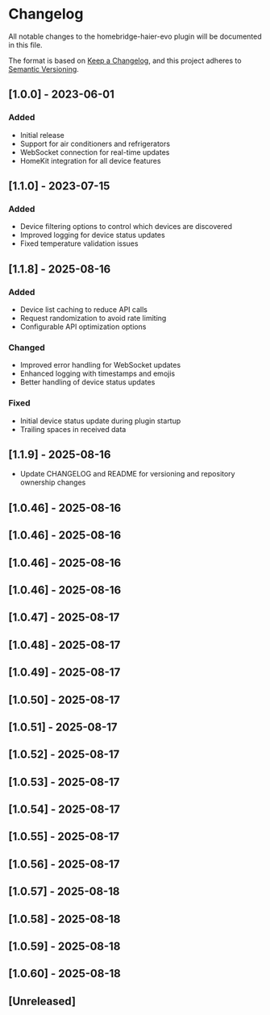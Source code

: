 # Changelog

All notable changes to the homebridge-haier-evo plugin will be documented in this file.

The format is based on [Keep a Changelog](https://keepachangelog.com/en/1.0.0/),
and this project adheres to [Semantic Versioning](https://semver.org/spec/v2.0.0.html).

## [1.0.0] - 2023-06-01

### Added

- Initial release
- Support for air conditioners and refrigerators
- WebSocket connection for real-time updates
- HomeKit integration for all device features

## [1.1.0] - 2023-07-15

### Added

- Device filtering options to control which devices are discovered
- Improved logging for device status updates
- Fixed temperature validation issues

## [1.1.8] - 2025-08-16

### Added

- Device list caching to reduce API calls
- Request randomization to avoid rate limiting
- Configurable API optimization options

### Changed

- Improved error handling for WebSocket updates
- Enhanced logging with timestamps and emojis
- Better handling of device status updates

### Fixed

- Initial device status update during plugin startup
- Trailing spaces in received data

## [1.1.9] - 2025-08-16
- Update CHANGELOG and README for versioning and repository ownership changes

## [1.0.46] - 2025-08-16

## [1.0.46] - 2025-08-16

## [1.0.46] - 2025-08-16

## [1.0.46] - 2025-08-16

## [1.0.47] - 2025-08-17

## [1.0.48] - 2025-08-17

## [1.0.49] - 2025-08-17

## [1.0.50] - 2025-08-17

## [1.0.51] - 2025-08-17

## [1.0.52] - 2025-08-17

## [1.0.53] - 2025-08-17

## [1.0.54] - 2025-08-17

## [1.0.55] - 2025-08-17

## [1.0.56] - 2025-08-17

## [1.0.57] - 2025-08-18

## [1.0.58] - 2025-08-18

## [1.0.59] - 2025-08-18

## [1.0.60] - 2025-08-18

## [Unreleased]
